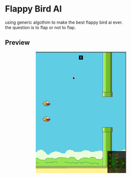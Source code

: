 # Flappy Bird AI
using generic algothim to make the best flappy bird ai ever.               
the question is to flap or not to flap.          

## Preview
<center><img src="preview/preview.gif" width=300 /></center>